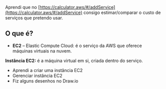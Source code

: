 Aprendi que no [https://calculator.aws/#/addService](https://calculator.aws/#/addService) consigo estimar/comparar o custo de serviços que pretendo usar.

## O que é?

- **EC2** – Elastic Compute Cloud: é o serviço da AWS que oferece máquinas virtuais na nuvem.

**Instância EC2:** é a máquina virtual em si, criada dentro do serviço.

- Aprendi a criar uma instância EC2
- Gerenciar instância EC2
- Fiz alguns desenhos no Draw.io
